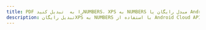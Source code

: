 ---title: PDF را به  تبدیل کنیدNUMBERS، XPS به NUMBERS مبدل رایگان یا Android SDKdescription: تبدیل رایگانXPS به NUMBERS با استفاده از Android Cloud APIs & SDK همچنین اسناد PDF را در Cloud ایجاد، ویرایش و رندر کنید.---